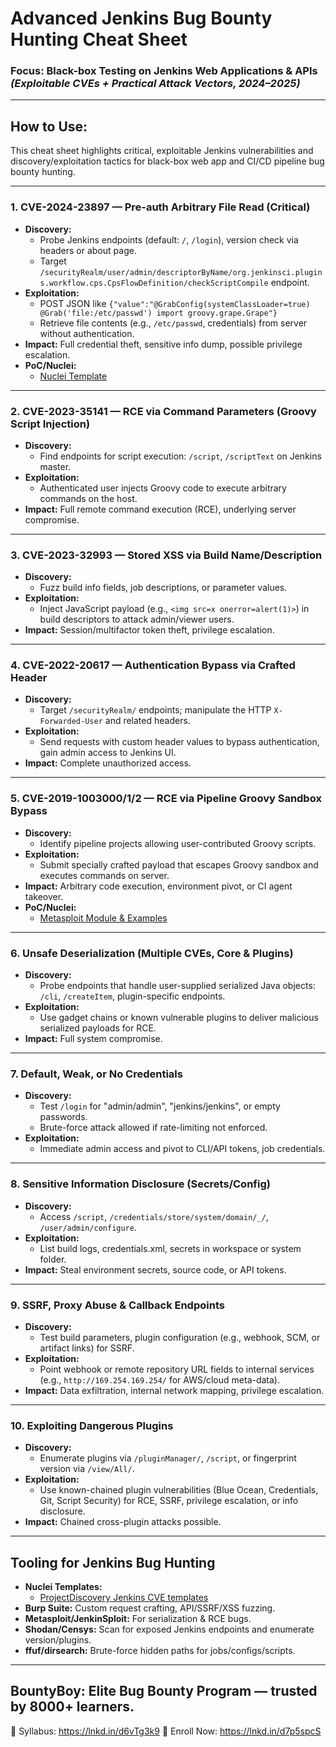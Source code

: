 # Advanced Jenkins Bug Bounty Hunting Cheat Sheet  
### Focus: Black-box Testing on Jenkins Web Applications & APIs _(Exploitable CVEs + Practical Attack Vectors, 2024–2025)_

---

## How to Use:  
This cheat sheet highlights critical, exploitable Jenkins vulnerabilities and discovery/exploitation tactics for black-box web app and CI/CD pipeline bug bounty hunting.

---

### 1. CVE-2024-23897 — Pre-auth Arbitrary File Read (Critical)
- **Discovery:**  
  - Probe Jenkins endpoints (default: `/`, `/login`), version check via headers or about page.  
  - Target `/securityRealm/user/admin/descriptorByName/org.jenkinsci.plugins.workflow.cps.CpsFlowDefinition/checkScriptCompile` endpoint.
- **Exploitation:**  
  - POST JSON like `{"value":"@GrabConfig(systemClassLoader=true) @Grab('file:/etc/passwd') import groovy.grape.Grape"}`
  - Retrieve file contents (e.g., `/etc/passwd`, credentials) from server without authentication.
- **Impact:** Full credential theft, sensitive info dump, possible privilege escalation.
- **PoC/Nuclei:**  
  - [Nuclei Template](https://github.com/projectdiscovery/nuclei-templates/blob/main/cves/2024/CVE-2024-23897.yaml)

---

### 2. CVE-2023-35141 — RCE via Command Parameters (Groovy Script Injection)
- **Discovery:**  
  - Find endpoints for script execution: `/script`, `/scriptText` on Jenkins master.
- **Exploitation:**  
  - Authenticated user injects Groovy code to execute arbitrary commands on the host.
- **Impact:** Full remote command execution (RCE), underlying server compromise.

---

### 3. CVE-2023-32993 — Stored XSS via Build Name/Description
- **Discovery:**  
  - Fuzz build info fields, job descriptions, or parameter values.
- **Exploitation:**  
  - Inject JavaScript payload (e.g., `<img src=x onerror=alert(1)>`) in build descriptors to attack admin/viewer users.
- **Impact:** Session/multifactor token theft, privilege escalation.

---

### 4. CVE-2022-20617 — Authentication Bypass via Crafted Header
- **Discovery:**  
  - Target `/securityRealm/` endpoints; manipulate the HTTP `X-Forwarded-User` and related headers.
- **Exploitation:**  
  - Send requests with custom header values to bypass authentication, gain admin access to Jenkins UI.
- **Impact:** Complete unauthorized access.

---

### 5. CVE-2019-1003000/1/2 — RCE via Pipeline Groovy Sandbox Bypass
- **Discovery:**  
  - Identify pipeline projects allowing user-contributed Groovy scripts.
- **Exploitation:**  
  - Submit specially crafted payload that escapes Groovy sandbox and executes commands on server.
- **Impact:** Arbitrary code execution, environment pivot, or CI agent takeover.
- **PoC/Nuclei:**  
  - [Metasploit Module & Examples](https://www.rapid7.com/db/modules/exploit/multi/http/jenkins_metaprogramming/)

---

### 6. Unsafe Deserialization (Multiple CVEs, Core & Plugins)
- **Discovery:**  
  - Probe endpoints that handle user-supplied serialized Java objects: `/cli`, `/createItem`, plugin-specific endpoints.
- **Exploitation:**  
  - Use gadget chains or known vulnerable plugins to deliver malicious serialized payloads for RCE.
- **Impact:** Full system compromise.

---

### 7. Default, Weak, or No Credentials
- **Discovery:**  
  - Test `/login` for "admin/admin", "jenkins/jenkins", or empty passwords.  
  - Brute-force attack allowed if rate-limiting not enforced.
- **Exploitation:**  
  - Immediate admin access and pivot to CLI/API tokens, job credentials.

---

### 8. Sensitive Information Disclosure (Secrets/Config)
- **Discovery:**  
  - Access `/script`, `/credentials/store/system/domain/_/`, `/user/admin/configure`.
- **Exploitation:**  
  - List build logs, credentials.xml, secrets in workspace or system folder.
- **Impact:** Steal environment secrets, source code, or API tokens.

---

### 9. SSRF, Proxy Abuse & Callback Endpoints
- **Discovery:**  
  - Test build parameters, plugin configuration (e.g., webhook, SCM, or artifact links) for SSRF.
- **Exploitation:**  
  - Point webhook or remote repository URL fields to internal services (e.g., `http://169.254.169.254/` for AWS/cloud meta-data).
- **Impact:** Data exfiltration, internal network mapping, privilege escalation.

---

### 10. Exploiting Dangerous Plugins
- **Discovery:**  
  - Enumerate plugins via `/pluginManager/`, `/script`, or fingerprint version via `/view/All/`.
- **Exploitation:**  
  - Use known-chained plugin vulnerabilities (Blue Ocean, Credentials, Git, Script Security) for RCE, SSRF, privilege escalation, or info disclosure.
- **Impact:** Chained cross-plugin attacks possible.

---

## Tooling for Jenkins Bug Hunting  
- **Nuclei Templates:**  
  - [ProjectDiscovery Jenkins CVE templates](https://github.com/projectdiscovery/nuclei-templates)  
- **Burp Suite:** Custom request crafting, API/SSRF/XSS fuzzing.
- **Metasploit/JenkinSploit:** For serialization & RCE bugs.
- **Shodan/Censys:** Scan for exposed Jenkins endpoints and enumerate version/plugins.
- **ffuf/dirsearch:** Brute-force hidden paths for jobs/configs/scripts.

---

## BountyBoy: Elite Bug Bounty Program — trusted by 8000+ learners.
📄 Syllabus: https://lnkd.in/d6vTg3k9 🎯 Enroll Now: https://lnkd.in/d7p5spcS
